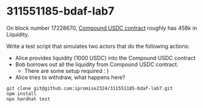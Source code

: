 # 311551185-bdaf-lab7

On block number 17228670, [Compound USDC contract](https://etherscan.io/address/0xc3d688B66703497DAA19211EEdff47f25384cdc3#readProxyContract) roughly has 458k in Liquidity.

Write a test script that simulates two actors that do the following actions:

- Alice provides liquidity (1000 USDC) into the Compound USDC contract
- Bob borrows out all the liquidity from Compound USDC contract.
  - There are some setup required : )
- Alice tries to withdraw, what happens here?

```shell
git clone git@github.com:ipromise2324/311551185-bdaf-lab7.git
npm install
npx hardhat test
```
